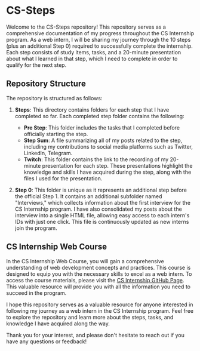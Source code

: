 <h1>CS-Steps</h1>
<p>
    Welcome to the CS-Steps repository! This repository serves as a
    comprehensive documentation of my progress throughout the CS Internship
    program. As a web intern, I will be sharing my journey through the 10 steps
    (plus an additional Step 0) required to successfully complete the
    internship. Each step consists of study items, tasks, and a 20-minute
    presentation about what I learned in that step, which I need to complete in
    order to qualify for the next step.
</p>
<h2>Repository Structure</h2>
<p>The repository is structured as follows:</p>
<ol>
    <li>
        <p>
            <strong>Steps</strong>: This directory contains folders for each
            step that I have completed so far. Each completed step folder
            contains the following:
        </p>
        <ul>
            <li>
                <strong>Pre Step</strong>: This folder includes the tasks that I
                completed before officially starting the step.
            </li>
            <li>
                <strong>Step Sum</strong>: A file summarizing all of my posts
                related to the step, including my contributions to social media
                platforms such as Twitter, LinkedIn, Telegram.
            </li>
            <li>
                <strong>Twitch</strong>: This folder contains the link to the
                recording of my 20-minute presentation for each step. These
                presentations highlight the knowledge and skills I have acquired
                during the step, along with the files I used for the
                presentation.
            </li>
        </ul>
    </li>
    <li>
        <p>
            <strong>Step 0</strong>: This folder is unique as it represents an
            additional step before the official Step 1. It contains an
            additional subfolder named "Interviews," which collects information
            about the first interview for the CS Internship program. I have also
            consolidated my posts about the interview into a single HTML file,
            allowing easy access to each intern's IDs with just one click. This
            file is continuously updated as new interns join the program.
        </p>
    </li>
</ol>
<h2>CS Internship Web Course</h2>
<p>
    In the CS Internship Web Course, you will gain a comprehensive understanding
    of web development concepts and practices. This course is designed to equip
    you with the necessary skills to excel as a web intern. To access the course
    materials, please visit the
    <a
        href="https://github.com/cs-internship/cs-internship-spec/tree/master/courses/web"
        >CS Internship GitHub Page</a
    >. This valuable resource will provide you with all the information you need
    to succeed in the program.
</p>
<p>
    I hope this repository serves as a valuable resource for anyone interested
    in following my journey as a web intern in the CS Internship program. Feel
    free to explore the repository and learn more about the steps, tasks, and
    knowledge I have acquired along the way.
</p>
<p>
    Thank you for your interest, and please don't hesitate to reach out if you
    have any questions or feedback!
</p>
